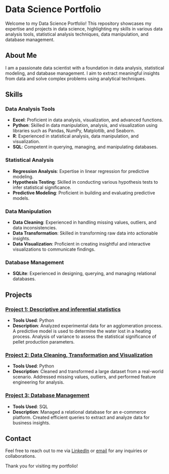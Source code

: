 # Data Science Portfolio

Welcome to my Data Science Portfolio! This repository showcases my expertise and projects in data science, highlighting my skills in various data analysis tools, statistical analysis techniques, data manipulation, and database management.

## About Me

I am a passionate data scientist with a foundation in data analysis, statistical modeling, and database management. I aim to extract meaningful insights from data and solve complex problems using analytical techniques.

## Skills

### Data Analysis Tools
- **Excel**: Proficient in data analysis, visualization, and advanced functions.
- **Python**: Skilled in data manipulation, analysis, and visualization using libraries such as Pandas, NumPy, Matplotlib, and Seaborn.
- **R**: Experienced in statistical analysis, data manipulation, and visualization.
- **SQL**: Competent in querying, managing, and manipulating databases.

### Statistical Analysis
- **Regression Analysis**: Expertise in linear regression for predictive modeling.
- **Hypothesis Testing**: Skilled in conducting various hypothesis tests to infer statistical significance.
- **Predictive Modeling**: Proficient in building and evaluating predictive models.

### Data Manipulation
- **Data Cleaning**: Experienced in handling missing values, outliers, and data inconsistencies.
- **Data Transformation**: Skilled in transforming raw data into actionable insights.
- **Data Visualization**: Proficient in creating insightful and interactive visualizations to communicate findings.

### Database Management
- **SQLite**: Experienced in designing, querying, and managing relational databases.

## Projects

### [Project 1: Descriptive and inferential statistics]()
- **Tools Used**: Python
- **Description**: Analyzed experimental data for an agglomeration process. A predictive model is used to determine the water lost in a heating process. Analysis of variance to assess the statistical significance of pellet production parameters. 

### [Project 2: Data Cleaning, Transformation and Visualization]()
- **Tools Used**: Python
- **Description**: Cleaned and transformed a large dataset from a real-world scenario. Addressed missing values, outliers, and performed feature engineering for analysis.

### [Project 3: Database Management](https://github.com/QuillAndroz/ChinookSalesAnalysis/blob/main/ChinookSalesAnalysis.ipynb)
- **Tools Used**: SQL
- **Description**: Managed a relational database for an e-commerce platform. Created efficient queries to extract and analyze data for business insights.

## Contact

Feel free to reach out to me via [LinkedIn](https://www.linkedin.com/in/andres-zapata-saad) or [email](mailto:andres.zapata.saad@gmail.com) for any inquiries or collaborations.

Thank you for visiting my portfolio!

